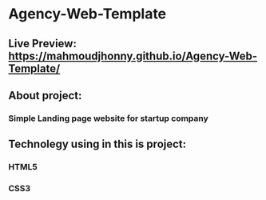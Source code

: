 # Agency-Web-Template

## Live Preview: https://mahmoudjhonny.github.io/Agency-Web-Template/

## About project:
### Simple Landing page website for startup company 

## Technolegy using in this is project:
### HTML5
### CSS3
